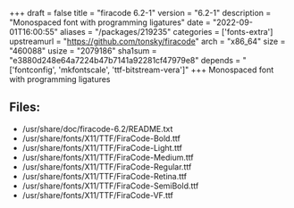 +++
draft = false
title = "firacode 6.2-1"
version = "6.2-1"
description = "Monospaced font with programming ligatures"
date = "2022-09-01T16:00:55"
aliases = "/packages/219235"
categories = ['fonts-extra']
upstreamurl = "https://github.com/tonsky/firacode"
arch = "x86_64"
size = "460088"
usize = "2079186"
sha1sum = "e3880d248e64a7224b47b7141a92281cf47979e8"
depends = "['fontconfig', 'mkfontscale', 'ttf-bitstream-vera']"
+++
Monospaced font with programming ligatures

## Files: 
* /usr/share/doc/firacode-6.2/README.txt
* /usr/share/fonts/X11/TTF/FiraCode-Bold.ttf
* /usr/share/fonts/X11/TTF/FiraCode-Light.ttf
* /usr/share/fonts/X11/TTF/FiraCode-Medium.ttf
* /usr/share/fonts/X11/TTF/FiraCode-Regular.ttf
* /usr/share/fonts/X11/TTF/FiraCode-Retina.ttf
* /usr/share/fonts/X11/TTF/FiraCode-SemiBold.ttf
* /usr/share/fonts/X11/TTF/FiraCode-VF.ttf
